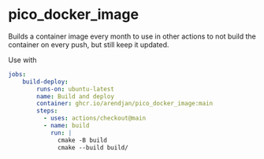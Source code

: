 # pico_docker_image

Builds a container image every month to use in other actions to not build the container on every push, but still keep it updated. 

Use with
```yaml
jobs:
    build-deploy:
        runs-on: ubuntu-latest
        name: Build and deploy
        container: ghcr.io/arendjan/pico_docker_image:main
        steps:
          - uses: actions/checkout@main
          - name: build
            run: |
              cmake -B build
              cmake --build build/
```